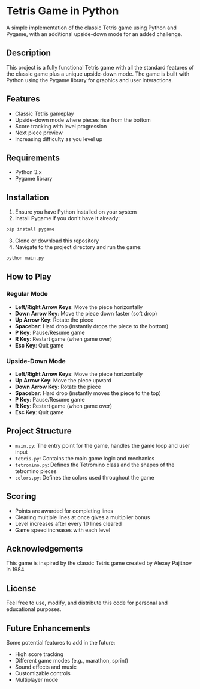 # Tetris Game in Python

A simple implementation of the classic Tetris game using Python and Pygame, with an additional upside-down mode for an added challenge.

## Description

This project is a fully functional Tetris game with all the standard features of the classic game plus a unique upside-down mode. The game is built with Python using the Pygame library for graphics and user interactions.

## Features

- Classic Tetris gameplay
- Upside-down mode where pieces rise from the bottom
- Score tracking with level progression
- Next piece preview
- Increasing difficulty as you level up

## Requirements

- Python 3.x
- Pygame library

## Installation

1. Ensure you have Python installed on your system
2. Install Pygame if you don't have it already:

```bash
pip install pygame
```

3. Clone or download this repository
4. Navigate to the project directory and run the game:

```bash
python main.py
```

## How to Play

### Regular Mode
- **Left/Right Arrow Keys**: Move the piece horizontally
- **Down Arrow Key**: Move the piece down faster (soft drop)
- **Up Arrow Key**: Rotate the piece
- **Spacebar**: Hard drop (instantly drops the piece to the bottom)
- **P Key**: Pause/Resume game
- **R Key**: Restart game (when game over)
- **Esc Key**: Quit game

### Upside-Down Mode
- **Left/Right Arrow Keys**: Move the piece horizontally
- **Up Arrow Key**: Move the piece upward
- **Down Arrow Key**: Rotate the piece
- **Spacebar**: Hard drop (instantly moves the piece to the top)
- **P Key**: Pause/Resume game
- **R Key**: Restart game (when game over)
- **Esc Key**: Quit game

## Project Structure

- `main.py`: The entry point for the game, handles the game loop and user input
- `tetris.py`: Contains the main game logic and mechanics
- `tetromino.py`: Defines the Tetromino class and the shapes of the tetromino pieces
- `colors.py`: Defines the colors used throughout the game

## Scoring

- Points are awarded for completing lines
- Clearing multiple lines at once gives a multiplier bonus
- Level increases after every 10 lines cleared
- Game speed increases with each level

## Acknowledgements

This game is inspired by the classic Tetris game created by Alexey Pajitnov in 1984.

## License

Feel free to use, modify, and distribute this code for personal and educational purposes.

## Future Enhancements

Some potential features to add in the future:
- High score tracking
- Different game modes (e.g., marathon, sprint)
- Sound effects and music
- Customizable controls
- Multiplayer mode
